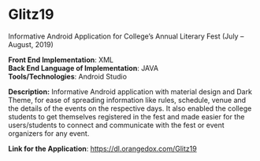 # Glitz19

Informative Android Application for College’s Annual Literary Fest (July – August, 2019)  

**Front End Implementation**: XML  
**Back End Language of Implementation**: JAVA  
**Tools/Technologies**: Android Studio  

**Description:** Informative Android application with material design and Dark Theme, for  ease of spreading information like rules, schedule, venue and the details of the events on the  respective days. It also enabled the college students to get themselves registered in the fest and made easier for the users/students to connect and communicate with the fest or event organizers for any event.

**Link for the Application**: https://dl.orangedox.com/Glitz19

